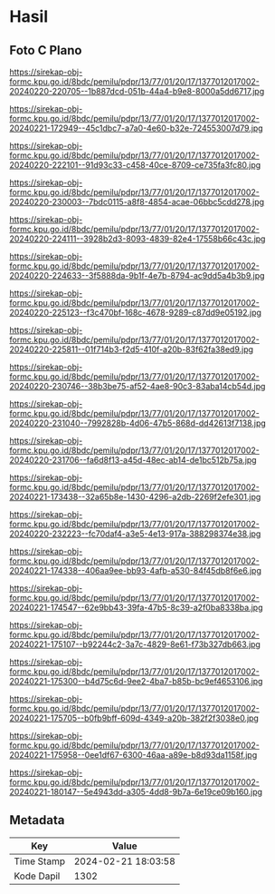 # Hasil

## Foto C Plano

https://sirekap-obj-formc.kpu.go.id/8bdc/pemilu/pdpr/13/77/01/20/17/1377012017002-20240220-220705--1b887dcd-051b-44a4-b9e8-8000a5dd6717.jpg

https://sirekap-obj-formc.kpu.go.id/8bdc/pemilu/pdpr/13/77/01/20/17/1377012017002-20240221-172949--45c1dbc7-a7a0-4e60-b32e-724553007d79.jpg

https://sirekap-obj-formc.kpu.go.id/8bdc/pemilu/pdpr/13/77/01/20/17/1377012017002-20240220-222101--91d93c33-c458-40ce-8709-ce735fa3fc80.jpg

https://sirekap-obj-formc.kpu.go.id/8bdc/pemilu/pdpr/13/77/01/20/17/1377012017002-20240220-230003--7bdc0115-a8f8-4854-acae-06bbc5cdd278.jpg

https://sirekap-obj-formc.kpu.go.id/8bdc/pemilu/pdpr/13/77/01/20/17/1377012017002-20240220-224111--3928b2d3-8093-4839-82e4-17558b66c43c.jpg

https://sirekap-obj-formc.kpu.go.id/8bdc/pemilu/pdpr/13/77/01/20/17/1377012017002-20240220-224633--3f5888da-9b1f-4e7b-8794-ac9dd5a4b3b9.jpg

https://sirekap-obj-formc.kpu.go.id/8bdc/pemilu/pdpr/13/77/01/20/17/1377012017002-20240220-225123--f3c470bf-168c-4678-9289-c87dd9e05192.jpg

https://sirekap-obj-formc.kpu.go.id/8bdc/pemilu/pdpr/13/77/01/20/17/1377012017002-20240220-225811--01f714b3-f2d5-410f-a20b-83f62fa38ed9.jpg

https://sirekap-obj-formc.kpu.go.id/8bdc/pemilu/pdpr/13/77/01/20/17/1377012017002-20240220-230746--38b3be75-af52-4ae8-90c3-83aba14cb54d.jpg

https://sirekap-obj-formc.kpu.go.id/8bdc/pemilu/pdpr/13/77/01/20/17/1377012017002-20240220-231040--7992828b-4d06-47b5-868d-dd42613f7138.jpg

https://sirekap-obj-formc.kpu.go.id/8bdc/pemilu/pdpr/13/77/01/20/17/1377012017002-20240220-231706--fa6d8f13-a45d-48ec-ab14-de1bc512b75a.jpg

https://sirekap-obj-formc.kpu.go.id/8bdc/pemilu/pdpr/13/77/01/20/17/1377012017002-20240221-173438--32a65b8e-1430-4296-a2db-2269f2efe301.jpg

https://sirekap-obj-formc.kpu.go.id/8bdc/pemilu/pdpr/13/77/01/20/17/1377012017002-20240220-232223--fc70daf4-a3e5-4e13-917a-388298374e38.jpg

https://sirekap-obj-formc.kpu.go.id/8bdc/pemilu/pdpr/13/77/01/20/17/1377012017002-20240221-174338--406aa9ee-bb93-4afb-a530-84f45db8f6e6.jpg

https://sirekap-obj-formc.kpu.go.id/8bdc/pemilu/pdpr/13/77/01/20/17/1377012017002-20240221-174547--62e9bb43-39fa-47b5-8c39-a2f0ba8338ba.jpg

https://sirekap-obj-formc.kpu.go.id/8bdc/pemilu/pdpr/13/77/01/20/17/1377012017002-20240221-175107--b92244c2-3a7c-4829-8e61-f73b327db663.jpg

https://sirekap-obj-formc.kpu.go.id/8bdc/pemilu/pdpr/13/77/01/20/17/1377012017002-20240221-175300--b4d75c6d-9ee2-4ba7-b85b-bc9ef4653106.jpg

https://sirekap-obj-formc.kpu.go.id/8bdc/pemilu/pdpr/13/77/01/20/17/1377012017002-20240221-175705--b0fb9bff-609d-4349-a20b-382f2f3038e0.jpg

https://sirekap-obj-formc.kpu.go.id/8bdc/pemilu/pdpr/13/77/01/20/17/1377012017002-20240221-175958--0ee1df67-6300-46aa-a89e-b8d93da1158f.jpg

https://sirekap-obj-formc.kpu.go.id/8bdc/pemilu/pdpr/13/77/01/20/17/1377012017002-20240221-180147--5e4943dd-a305-4dd8-9b7a-6e19ce09b160.jpg


## Metadata

| Key        | Value               |
| ---------- | ------------------- |
| Time Stamp | 2024-02-21 18:03:58 |
| Kode Dapil | 1302                |




